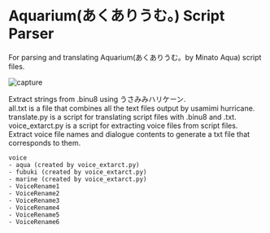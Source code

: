 # Aquarium(あくありうむ。) Script Parser

For parsing and translating Aquarium(あくありうむ。by Minato Aqua) script files.

![capture](capture.png)

Extract strings from .binu8 using うさみみハリケーン.  
all.txt is a file that combines all the text files output by usamimi hurricane.  
translate.py is a script for translating script files with .binu8 and .txt.  
voice_extarct.py is a script for extracting voice files from script files.  
Extract voice file names and dialogue contents to generate a txt file that corresponds to them.

```
voice
- aqua (created by voice_extarct.py)
- fubuki (created by voice_extarct.py)
- marine (created by voice_extarct.py)
- VoiceRename1
- VoiceRename2
- VoiceRename3
- VoiceRename4
- VoiceRename5
- VoiceRename6
```
